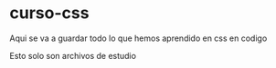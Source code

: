 # curso-css
Aqui se va a guardar todo lo que hemos aprendido en css en codigo

Esto solo son archivos de estudio
